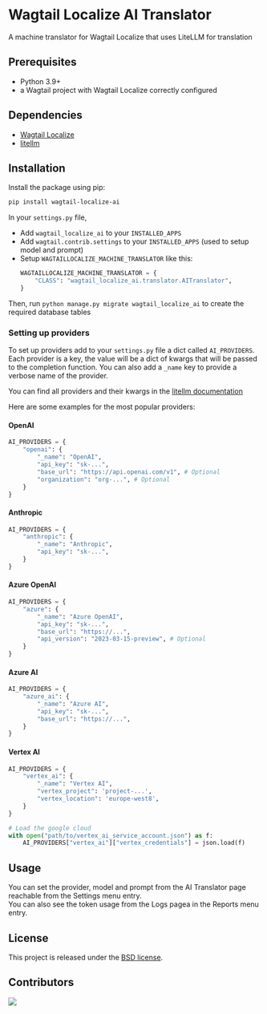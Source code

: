 # Wagtail Localize AI Translator
A machine translator for Wagtail Localize that uses LiteLLM for translation

## Prerequisites
- Python 3.9+
- a Wagtail project with Wagtail Localize correctly configured


## Dependencies
- [Wagtail Localize](https://github.com/wagtail/wagtail-localize)
- [litellm](https://github.com/BerriAI/litellm)

## Installation
Install the package using pip:

```bash
pip install wagtail-localize-ai
```
In your `settings.py` file,
- Add `wagtail_localize_ai` to your `INSTALLED_APPS`
- Add `wagtail.contrib.settings` to your `INSTALLED_APPS` (used to setup model and prompt)
- Setup `WAGTAILLOCALIZE_MACHINE_TRANSLATOR` like this:
    ```python
    WAGTAILLOCALIZE_MACHINE_TRANSLATOR = {
        "CLASS": "wagtail_localize_ai.translator.AITranslator",
    }
    ```

Then, run `python manage.py migrate wagtail_localize_ai` to create the required database tables

### Setting up providers

To set up providers add to your `settings.py` file a dict called `AI_PROVIDERS`.  
Each provider is a key, the value will be a dict of kwargs that will be passed to the completion function.
You can also add a `_name` key to provide a verbose name of the provider.

You can find all providers and their kwargs in the [litellm documentation](https://docs.litellm.ai/docs/providers)

Here are some examples for the most popular providers:

#### OpenAI
```python
AI_PROVIDERS = {
    "openai": {
        "_name": "OpenAI",
        "api_key": "sk-...",
        "base_url": "https://api.openai.com/v1", # Optional
        "organization": "org-...", # Optional
    }
}
```

#### Anthropic
```python
AI_PROVIDERS = {
    "anthropic": {
        "_name": "Anthropic",
        "api_key": "sk-...",
    }
}
```

#### Azure OpenAI
```python
AI_PROVIDERS = {
    "azure": {
        "_name": "Azure OpenAI",
        "api_key": "sk-...",
        "base_url": "https://...",
        "api_version": "2023-03-15-preview", # Optional
    }
}
```

#### Azure AI
```python
AI_PROVIDERS = {
    "azure_ai": {
        "_name": "Azure AI",
        "api_key": "sk-...",
        "base_url": "https://...",
    }
}
```

#### Vertex AI
```python
AI_PROVIDERS = {
    "vertex_ai": {
        "_name": "Vertex AI",
        "vertex_project": 'project-...',
        "vertex_location": 'europe-west8',
    }
}

# Load the google cloud
with open("path/to/vertex_ai_service_account.json") as f:
    AI_PROVIDERS["vertex_ai"]["vertex_credentials"] = json.load(f)
```

## Usage
You can set the provider, model and prompt from the AI Translator page reachable from the Settings menu entry.  
You can also see the token usage from the Logs pagea in the Reports menu entry.


## License
This project is released under the [BSD license](LICENSE).

## Contributors

<a href="https://github.com/infofactory/wagtail-localize-ai/graphs/contributors">
  <img src="https://contrib.rocks/image?repo=infofactory/wagtail-localize-ai" />
</a>
